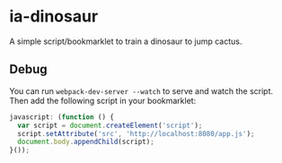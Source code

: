ia-dinosaur
===========

A simple script/bookmarklet to train a dinosaur to jump cactus.

Debug
-----

You can run `webpack-dev-server --watch` to serve and watch the script. Then
add the following script in your bookmarklet:

~~~js
javascript: (function () {
  var script = document.createElement('script');
  script.setAttribute('src', 'http://localhost:8080/app.js');
  document.body.appendChild(script);
}());
~~~

